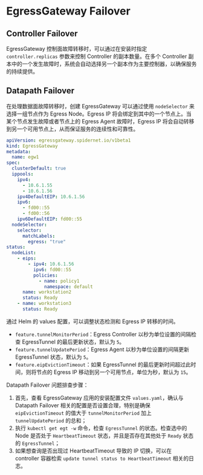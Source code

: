 # EgressGateway Failover

## Controller Failover

EgressGateway 控制面故障转移时，可以通过在安装时指定 `controller.replicas` 参数来控制 Controller 的副本数量。在多个 Controller 副本中的一个发生故障时，系统会自动选择另一个副本作为主要控制器，以确保服务的持续提供。

## Datapath Failover

在处理数据面故障转移时，创建 EgressGateway 可以通过使用 `nodeSelector` 来选择一组节点作为 Egress Node。Egress IP 将会绑定到其中的一个节点上。当某个节点发生故障或者节点上的 Egress Agent 故障时，Egress IP 将会自动转移到另一个可用节点上，从而保证服务的连续性和可靠性。

```yaml
apiVersion: egressgateway.spidernet.io/v1beta1
kind: EgressGateway
metadata:
  name: egw1
spec:
  clusterDefault: true
  ippools:
    ipv4:
      - 10.6.1.55
      - 10.6.1.56
    ipv4DefaultEIP: 10.6.1.56
    ipv6:
      - fd00::55
      - fd00::56
    ipv6DefaultEIP: fd00::55
  nodeSelector:
    selector:
      matchLabels:
        egress: "true"
status:
  nodeList:
    - eips:
        - ipv4: 10.6.1.56
          ipv6: fd00::55
          policies:
            - name: policy1
              namespace: default
      name: workstation2
      status: Ready
    - name: workstation3
      status: Ready
```

通过 Helm 的 values 配置，可以调整状态检测和 Egress IP 转移的时间。

* `feature.tunnelMonitorPeriod`：Egress Controller 以秒为单位设置的间隔检查 EgressTunnel 的最后更新状态，默认为 `5`。
* `feature.tunnelUpdatePeriod`：Egress Agent 以秒为单位设置的间隔更新 EgressTunnel 状态，默认为 `5`。
* `feature.eipEvictionTimeout`：如果 EgressTunnel 的最后更新时间超过此时间，则将节点的 Egress IP 移动到另一个可用节点，单位为秒，默认为 `15`。

Datapath Failover 问题排查步骤：

1. 首先，查看 EgressGateway 应用的安装配置文件 `values.yaml`，确认与 Datapath Failover 相关的配置是否设置合理，特别是确保 `eipEvictionTimeout` 的值大于 `tunnelMonitorPeriod` 加上 `tunnelUpdatePeriod` 的总和；
2. 执行 `kubectl get egt -w` 命令，检查 `EgressTunnel` 的状态。检查选中的 Node 是否处于 `HeartbeatTimeout` 状态，并且是否存在其他处于 `Ready` 状态的 `EgressTunnel`；
3. 如果想查询是否出现过 HeartbeatTimeout 导致的 IP 切换，可以在 controller 容器检索 `update tunnel status to HeartbeatTimeout` 相关的日志。

